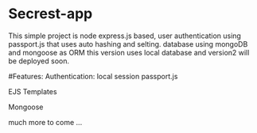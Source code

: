 # Secrest-app

This simple project is node express.js based, user authentication using passport.js that uses auto hashing and selting. database using mongoDB and mongoose as ORM
this version uses local database and version2  will be deployed soon.

#Features:
Authentication: local session passport.js

EJS Templates

Mongoose

much more to come ...
